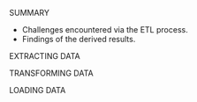 SUMMARY

- Challenges encountered via the ETL process.
- Findings of the derived results.

EXTRACTING DATA






TRANSFORMING DATA








LOADING DATA